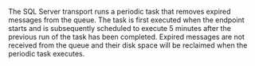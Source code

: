 The SQL Server transport runs a periodic task that removes expired messages from the queue. The task is first executed when the endpoint starts and is subsequently scheduled to execute 5 minutes after the previous run of the task has been completed. Expired messages are not received from the queue and their disk space will be reclaimed when the periodic task executes.
